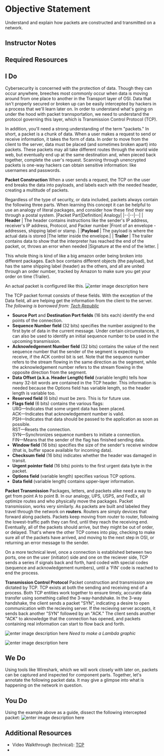 # Objective Statement


Understand and explain how packets are constructed and transmitted on a network.

## Instructor Notes


## Required Resources


## I Do
Cybersecurity is concerned with the protection of data. Though they can occur anywhere, breeches most commonly occur when data is moving around from one place to another in the Transport layer of OSI. Data that isn't properly secured or broken up can be easily intercepted by hackers in a process that we'll learn later on. In order to understand what's going on under the hood with packet trannsportation, we need to understand the protocol governing this layer, which is Transmission Control Protocol (TCP). 

In addition, you'll need a strong understanding of the term "packets." In short, a packet is a chunk of data. When a user makes a request to send or receive information, it takes the form of data. In order to move from the client to the server, data must be placed (and sometimes broken apart) into packets. These packets may all take different routes through the world wide web, but eventually end up at the same destination and, when pieced back together, complete the user's request. Scanning through unencrypted packets is one-way hackers can obtain sensitive information: like usernames and passwords. 


**Packet Construction**
When a user sends a request, the TCP on the user end breaks the data into payloads, and labels each with the needed header, creating a multitude of packets. 

Regardless of the type of security, or data included, packets always contain the following three parts. When learning this concept it can be helpful to use an analogy of literal packages, and consider how these find their way through a postal system. 
|Packet Part|Definition| Analogy|
|--|--|--|
| **Header** | The header contains instructions like the sender's IP address, receiver's IP address, Protocol, and Packer number |Front of an envelope - addresses, shipping label or stamp. |
|**Payload** | The payload is where the actual data is stored |The letter inside the envelope.|
| **Trailer**  | The trailer contains data to show that the interpreter has reached the end of the packet, or, throws an error when needed  |Signature at the end of the letter. |

This whole thing is kind of like a big amazon order being broken into different packages. Each box contains different objects (the payload), but has the same shipping label (header) as the others, and all are united through an order number, tracked by Amazon to make sure you get your order on time (Trailer).  

An actual packet is configured like this. 
![enter image description here](https://lh3.googleusercontent.com/EGkPMWtfmCytOWdQPvofoHYAbiSv8-FL6fvAXm526xjmPQsZ7dLW7Y1QoRmFn8l8P0sL5ctVlAI)

The TCP packet format consists of these fields. With the exception of the Data field, all are helping get the information from the client to the server. 
*The following is borrowed from: [Tech Republic](https://www.techrepublic.com/article/exploring-the-anatomy-of-a-data-packet/)*
-   **Source Port**  and  **Destination Port fields**  (16 bits each) identify the end points of the connection.
-   **Sequence Number field**  (32 bits) specifies the number assigned to the first byte of data in the current message. Under certain circumstances, it can also be used to identify an initial sequence number to be used in the upcoming transmission.
-   **Acknowledgement  Number field**  (32 bits) contains the value of the next sequence number that the sender of the segment is expecting to receive, if the ACK control bit is set. Note that the sequence number refers to the stream flowing in the same direction as the segment, while the acknowledgement number refers to the stream flowing in the opposite direction from the segment.
-   **Data Offset  (a.k.a. Header Length) field**  (variable length) tells how many 32-bit words are contained in the TCP header. This information is needed because the Options field has variable length, so the header length is variable too.
-   **Reserved field**  (6 bits) must be zero. This is for future use.
-   **Flags field**  (6 bits) contains the various flags:  
    URG—Indicates that some urgent data has been placed.  
    ACK—Indicates that acknowledgement number is valid.  
    PSH—Indicates that data should be passed to the application as soon as possible.  
    RST—Resets the connection.  
    SYN—Synchronizes sequence numbers to initiate a connection.  
    FIN—Means that the sender of the flag has finished sending data.
-   **Window field**  (16 bits) specifies the size of the sender's receive window (that is, buffer space available for incoming data).
-   **Checksum field**  (16 bits) indicates whether the header was damaged in transit.
-   **Urgent pointer field**  (16 bits) points to the first urgent data byte in the packet.
-   **Options field**  (variable length) specifies various TCP options.
-   **Data field**  (variable length) contains upper-layer information.


**Packet Transmission**
Packages, letters, and packets alike need a way to get from point A to point B. In our analogy, UPS, USPS, and FedEx, all optimize routes and who physically move the packages. Packet transmission, works very similarly. As packets are built and labeled they travel through the network on **routers**. Routers are simply devices that forward along packets. Packets keep moving from router to router, following the lowest-traffic path they can find, until they reach the receiving end. Eventually, all of the packets should arrive, but they might be out of order, or delayed. That's where the other TCP comes into play, checking to make sure all of the packets have arrived, and moving to the next step in OSI, or returning an error message to the sender. 

On a more technical level, once a connection is established between two ports, one on the user (initiator) side and one on the reciever side, TCP sends a series if signals back and forth, hard coded with special codes (sequence and acknowledgement numbers), until a 'FIN' code is reached to end the process. 

**Transmission Control Protocol**
Packet construction and transmission are dictated by TCP. TCP exists at both the sending and receiving end of a process. Both TCP entities work together to ensure timely, accurate data transfer using something called the 3-way-handshake. In the 3-way handshake, the client sends a packet "SYN", indicating a desire to open communication with the recieving server. If the recieving server accepts, it sends back another "SYN" followed by an "ACK." The client sends another "ACK" to aknowledge that the connection has opened, and packets containing real information can start to flow back and forth. 

![enter image description here](https://lh3.googleusercontent.com/9sRO80ifa3IzSP4OPzDdcmH4zmVnMx7s71UYDmWMmQ-KcFOx22cL7eEA55PUOgWVWTi_621xrUo)
*Need to make a Lambda graphic* 

![enter image description here](https://lh3.googleusercontent.com/TnoaLUVjrOHY8EjLbJpZauIFcKLfDyL5RkzqCn1qDGok5SxwwZ0b8FHKCeLqJ_iuC7pKYyTW6l4)


## We Do
 Using tools like Wireshark, which we will work closely with later on, packets can be captured and inspected for component parts. Together, let's annotate the following packet data. It may give a glimpse into what is happening on the network in question. 



## You Do
Using the example above as a guide, dissect the following intercepted packet: 
![enter image description here](https://lh3.googleusercontent.com/srjjiF2cCXuAlljGSrp-F7-Gy5zg57BDmbtKhCI12DyKKv2BjkrHUbhzsAnHFpYOUNRvQN1n4CA)

## Additional Resources

- Video Walkthrough (technical): [TCP](https://www.youtube.com/watch?v=4IMc3CaMhyY&list=PLowKtXNTBypH19whXTVoG3oKSuOcw_XeW&index=13&t=0s)
- 
<!--stackedit_data:
eyJoaXN0b3J5IjpbLTExMDIyNDgwNzIsLTE0MDIxMTk5NzUsMT
M0MjU1NjUzNywyMDY3Mjc2MDMsMzk5MDE0ODUzLDkxMzk1MTYz
MCwxNjg3NTIzNjg1LDEwNDIxNDQyOSw3MjI0MjkwNjBdfQ==
-->